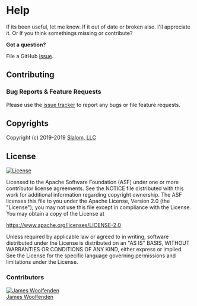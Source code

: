 # Help

If its been useful, let me know. If it out of date or broken also. I'll appreciate it. Or If you think somethings missing or contribute?

**Got a question?**

File a GitHub [issue](https://github.com/JamesWoolfenden/learn-terraform-web/issues).

## Contributing

### Bug Reports & Feature Requests

Please use the [issue tracker](https://github.com/JamesWoolfenden/learn-terraform-web/issues) to report any bugs or file feature requests.

## Copyrights

Copyright (c) 2019-2019 [Slalom, LLC](https://slalom.com)

## License

[![License](https://img.shields.io/badge/License-Apache%202.0-blue.svg)](https://opensource.org/licenses/Apache-2.0)

Licensed to the Apache Software Foundation (ASF) under one
or more contributor license agreements. See the NOTICE file
distributed with this work for additional information
regarding copyright ownership. The ASF licenses this file
to you under the Apache License, Version 2.0 (the
"License"); you may not use this file except in compliance
with the License. You may obtain a copy of the License at

<https://www.apache.org/licenses/LICENSE-2.0>

Unless required by applicable law or agreed to in writing,
software distributed under the License is distributed on an
"AS IS" BASIS, WITHOUT WARRANTIES OR CONDITIONS OF ANY
KIND, either express or implied. See the License for the
specific language governing permissions and limitations
under the License.

### Contributors

[![James Woolfenden][jameswoolfenden_avatar]][jameswoolfenden_homepage]<br/>[James Woolfenden][jameswoolfenden_homepage]

[jameswoolfenden_homepage]: https://github.com/jameswoolfenden
[jameswoolfenden_avatar]: https://github.com/jameswoolfenden.png?size=150
[logo]: https://gist.githubusercontent.com/JamesWoolfenden/5c457434351e9fe732ca22b78fdd7d5e/raw/15933294ae2b00f5dba6557d2be88f4b4da21201/slalom-logo.png
[website]: https://slalom.com
[github]: https://github.com/jameswoolfenden
[linkedin]: https://www.linkedin.com/company/slalom-consulting/
[twitter]: https://twitter.com/Slalom
[share_twitter]: https://twitter.com/intent/tweet/?text=https://github.com/JamesWoolfenden/learn-terraform-web
[share_linkedin]: https://www.linkedin.com/shareArticle?mini=true&title=github.com/JamesWoolfenden/learn-terraform-web
[share_reddit]: https://reddit.com/submit/?url=https://github.com/JamesWoolfenden/learn-terraform-web
[share_facebook]: https://facebook.com/sharer/sharer.php?u=https://github.com/JamesWoolfenden/learn-terraform-web
[share_email]: mailto:?subject=learn-terraform&body=https://github.com/JamesWoolfenden/learn-terraform-web
